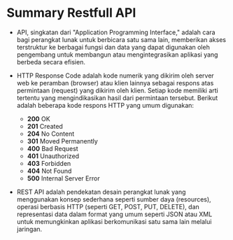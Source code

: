 # Summary Restfull API

- API, singkatan dari "Application Programming Interface," adalah cara bagi perangkat lunak untuk berbicara satu sama lain, memberikan akses terstruktur ke berbagai fungsi dan data yang dapat digunakan oleh pengembang untuk membangun atau mengintegrasikan aplikasi yang berbeda secara efisien.

- HTTP Response Code adalah kode numerik yang dikirim oleh server web ke peramban (browser) atau klien lainnya sebagai respons atas permintaan (request) yang dikirim oleh klien. Setiap kode memiliki arti tertentu yang mengindikasikan hasil dari permintaan tersebut. Berikut adalah beberapa kode respons HTTP yang umum digunakan:

  - **200** OK
  - **201** Created
  - **204** No Content
  - **301** Moved Permanently
  - **400** Bad Request
  - **401** Unauthorized
  - **403** Forbidden
  - **404** Not Found
  - **500** Internal Server Error

- REST API adalah pendekatan desain perangkat lunak yang menggunakan konsep sederhana seperti sumber daya (resources), operasi berbasis HTTP (seperti GET, POST, PUT, DELETE), dan representasi data dalam format yang umum seperti JSON atau XML untuk memungkinkan aplikasi berkomunikasi satu sama lain melalui jaringan.
